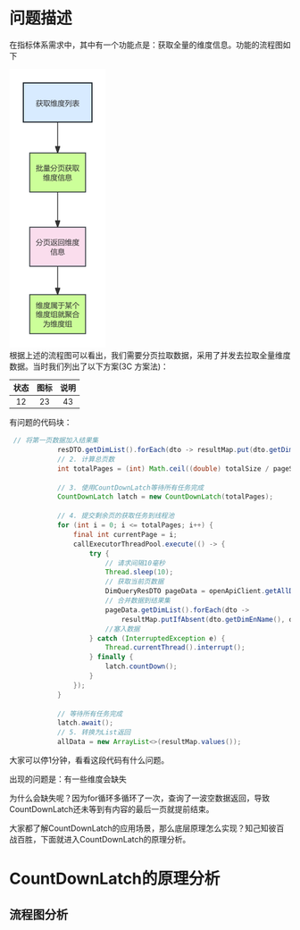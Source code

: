 # 问题描述

在指标体系需求中，其中有一个功能点是：获取全量的维度信息。功能的流程图如下

![项目截图](./images/获取维度列表的接口.png)  
根据上述的流程图可以看出，我们需要分页拉取数据，采用了并发去拉取全量维度数据。当时我们列出了以下方案(3C 方案法)：

| 状态 | 图标 | 说明 |
| :--: | :--: | :--: |
|  12  |  23  |  43  |

有问题的代码块：
```java showLineNumbers
 // 将第一页数据加入结果集
            resDTO.getDimList().forEach(dto -> resultMap.put(dto.getDimEnName(), dto));
            // 2. 计算总页数
            int totalPages = (int) Math.ceil((double) totalSize / pageSize);

            // 3. 使用CountDownLatch等待所有任务完成
            CountDownLatch latch = new CountDownLatch(totalPages);

            // 4. 提交剩余页的获取任务到线程池
            for (int i = 0; i <= totalPages; i++) {
                final int currentPage = i;
                callExecutorThreadPool.execute(() -> {
                    try {
                        // 请求间隔10毫秒
                        Thread.sleep(10);
                        // 获取当前页数据
                        DimQueryResDTO pageData = openApiClient.getAllDimensionList(currentPage, pageSize);
                        // 合并数据到结果集
                        pageData.getDimList().forEach(dto ->
                            resultMap.putIfAbsent(dto.getDimEnName(), dto));
                        //塞入数据
                    } catch (InterruptedException e) {
                        Thread.currentThread().interrupt();
                    } finally {
                        latch.countDown();
                    }
                });
            }

            // 等待所有任务完成
            latch.await();
            // 5. 转换为List返回
            allData = new ArrayList<>(resultMap.values());
```

大家可以停1分钟，看看这段代码有什么问题。

出现的问题是：有一些维度会缺失

为什么会缺失呢？因为for循环多循环了一次，查询了一波空数据返回，导致CountDownLatch还未等到有内容的最后一页就提前结束。

大家都了解CountDownLatch的应用场景，那么底层原理怎么实现？知己知彼百战百胜，下面就进入CountDownLatch的原理分析。

# CountDownLatch的原理分析
## 流程图分析



